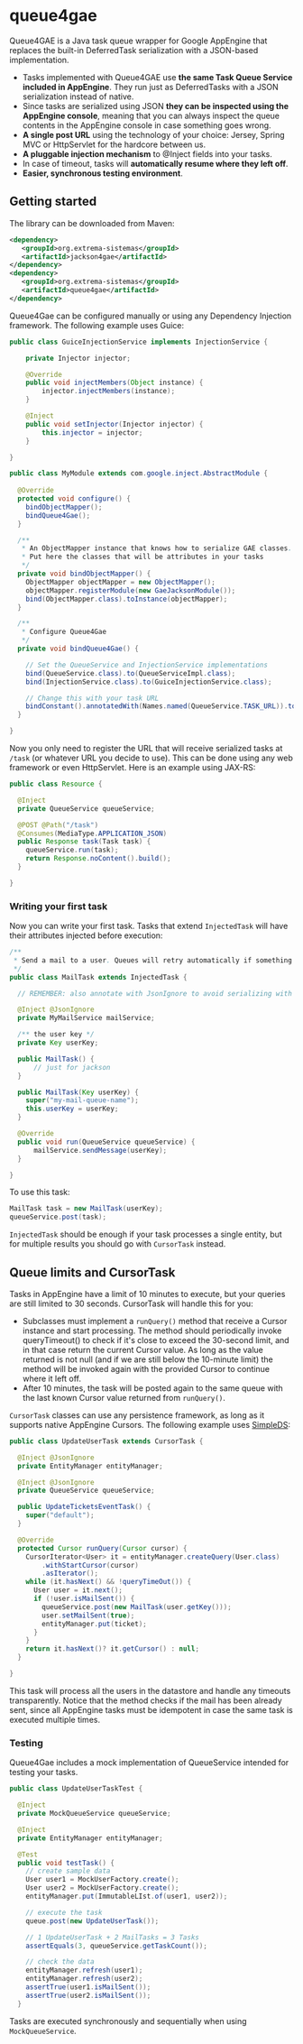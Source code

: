 # queue4gae

Queue4GAE is a Java task queue wrapper for Google AppEngine that replaces the built-in DeferredTask serialization with a JSON-based implementation.

 * Tasks implemented with Queue4GAE use **the same Task Queue Service included in AppEngine**. They run just as DeferredTasks with a JSON serialization instead of native.
 * Since tasks are serialized using JSON **they can be inspected using the AppEngine console**, meaning that you can always inspect the queue contents in the AppEngine console in case something goes wrong. 
 * **A single post URL** using the technology of your choice: Jersey, Spring MVC or HttpServlet for the hardcore between us.
 * **A pluggable injection mechanism** to @Inject fields into your tasks.
 * In case of timeout, tasks will **automatically resume where they left off**.
 * **Easier, synchronous testing environment**.

## Getting started

The library can be downloaded from Maven:

```XML
<dependency>
   <groupId>org.extrema-sistemas</groupId>
   <artifactId>jackson4gae</artifactId>
</dependency>
<dependency>
   <groupId>org.extrema-sistemas</groupId>
   <artifactId>queue4gae</artifactId>
</dependency>
```

Queue4Gae can be configured manually or using any Dependency Injection framework. The following example uses Guice:

```Java
public class GuiceInjectionService implements InjectionService {

    private Injector injector;

    @Override
    public void injectMembers(Object instance) {
        injector.injectMembers(instance);
    }

    @Inject
    public void setInjector(Injector injector) {
        this.injector = injector;
    }

}
```

```Java
public class MyModule extends com.google.inject.AbstractModule {
  
  @Override
  protected void configure() {
    bindObjectMapper();
    bindQueue4Gae();
  }

  /**
   * An ObjectMapper instance that knows how to serialize GAE classes.
   * Put here the classes that will be attributes in your tasks
   */
  private void bindObjectMapper() {
    ObjectMapper objectMapper = new ObjectMapper();
    objectMapper.registerModule(new GaeJacksonModule());
    bind(ObjectMapper.class).toInstance(objectMapper);
  }

  /** 
   * Configure Queue4Gae
   */
  private void bindQueue4Gae() {

    // Set the QueueService and InjectionService implementations
    bind(QueueService.class).to(QueueServiceImpl.class);
    bind(InjectionService.class).to(GuiceInjectionService.class);

    // Change this with your task URL
    bindConstant().annotatedWith(Names.named(QueueService.TASK_URL)).to("/task");
  }

}
```

Now you only need to register the URL that will receive serialized tasks at `/task` (or whatever URL you decide to use). This can be done using any web framework or even HttpServlet. Here is an example using JAX-RS:

```Java
public class Resource {

  @Inject
  private QueueService queueService;

  @POST @Path("/task")
  @Consumes(MediaType.APPLICATION_JSON)
  public Response task(Task task) {
    queueService.run(task);
    return Response.noContent().build();
  }

}
```

### Writing your first task

Now you can write your first task. Tasks that extend `InjectedTask` will have their attributes injected before execution:

```Java
/**
 * Send a mail to a user. Queues will retry automatically if something fails.
 */
public class MailTask extends InjectedTask {

  // REMEMBER: also annotate with JsonIgnore to avoid serializing with your JSON!

  @Inject @JsonIgnore
  private MyMailService mailService;

  /** the user key */
  private Key userKey;

  public MailTask() {
      // just for jackson
  }

  public MailTask(Key userKey) {
    super("my-mail-queue-name");
    this.userKey = userKey;
  }

  @Override
  public void run(QueueService queueService) {
      mailService.sendMessage(userKey);
  }

}
```

To use this task:

```Java
MailTask task = new MailTask(userKey);
queueService.post(task);
```

`InjectedTask` should be enough if your task processes a single entity, but for multiple results you should go with `CursorTask` instead.

## Queue limits and CursorTask

Tasks in AppEngine have a limit of 10 minutes to execute, but your queries are still limited to 30 seconds. CursorTask will handle this for you:

 * Subclasses must implement a `runQuery()` method that receive a Cursor instance and start processing. The method should periodically invoke queryTimeout() to check if it's close to exceed the 30-second limit, and in that case return the current Cursor value. As long as the value returned is not null (and if we are still below the 10-minute limit) the method will be invoked again with the provided Cursor to continue where it left off.
 * After 10 minutes, the task will be posted again to the same queue with the last known Cursor value returned from `runQuery()`.

`CursorTask` classes can use any persistence framework, as long as it supports native AppEngine Cursors. The following example uses <a href="https://github.com/icoloma/simpleds">SimpleDS</a>:

```Java
public class UpdateUserTask extends CursorTask {

  @Inject @JsonIgnore
  private EntityManager entityManager;

  @Inject @JsonIgnore
  private QueueService queueService;

  public UpdateTicketsEventTask() {
    super("default");
  }

  @Override
  protected Cursor runQuery(Cursor cursor) {
    CursorIterator<User> it = entityManager.createQuery(User.class)
        .withStartCursor(cursor)
        .asIterator();
    while (it.hasNext() && !queryTimeOut()) {
      User user = it.next();
      if (!user.isMailSent()) {
        queueService.post(new MailTask(user.getKey())); 
        user.setMailSent(true);
        entityManager.put(ticket);
      }
    }
    return it.hasNext()? it.getCursor() : null;
  }

}

```

This task will process all the users in the datastore and handle any timeouts transparently. Notice that the method checks if the mail has been already sent, since all AppEngine tasks must be idempotent in case the same task is executed multiple times.

### Testing

Queue4Gae includes a mock implementation of QueueService intended for testing your tasks.

```Java
public class UpdateUserTaskTest {

  @Inject
  private MockQueueService queueService;

  @Inject 
  private EntityManager entityManager;

  @Test
  public void testTask() {
    // create sample data
    User user1 = MockUserFactory.create();
    User user2 = MockUserFactory.create();
    entityManager.put(ImmutableLIst.of(user1, user2));

    // execute the task
    queue.post(new UpdateUserTask());

    // 1 UpdateUserTask + 2 MailTasks = 3 Tasks
    assertEquals(3, queueService.getTaskCount());

    // check the data
    entityManager.refresh(user1);
    entityManager.refresh(user2);
    assertTrue(user1.isMailSent());
    assertTrue(user2.isMailSent());
  }

```

Tasks are executed synchronously and sequentially when using `MockQueueService`.
